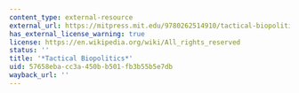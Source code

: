 ```yaml
---
content_type: external-resource
external_url: https://mitpress.mit.edu/9780262514910/tactical-biopolitics/
has_external_license_warning: true
license: https://en.wikipedia.org/wiki/All_rights_reserved
status: ''
title: '*Tactical Biopolitics*'
uid: 57658eba-cc3a-450b-b501-fb3b55b5e7db
wayback_url: ''
---
```


